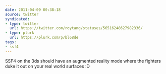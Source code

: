```yaml
---
date: 2011-04-09 00:38:18
source: twitter
syndicated:
- type: twitter
  url: https://twitter.com/roytang/statuses/56516248627982336/
- type: plurk
  url: https://plurk.com/p/bl68de
tags:
- ssf4
---
```


SSF4 on the 3ds should have an augmented reality mode where the fighters duke it out on your real world surfaces :D